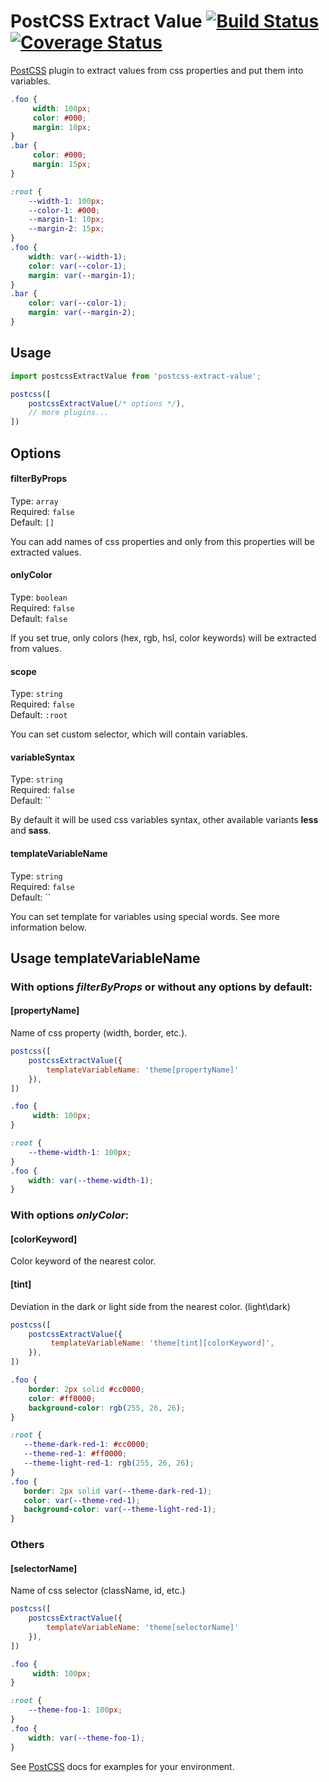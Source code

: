# PostCSS Extract Value [![Build Status][ci-img]][ci] [![Coverage Status](https://coveralls.io/repos/github/lutien/postcss-extract-value/badge.svg)](https://coveralls.io/github/lutien/postcss-extract-value)

[PostCSS] plugin to extract values from css properties and put them into variables.

[PostCSS]: https://github.com/postcss/postcss
[ci-img]:  https://travis-ci.org/lutien/postcss-extract-value.svg
[ci]:      https://travis-ci.org/lutien/postcss-extract-value

```css
.foo {
     width: 100px;
     color: #000;
     margin: 10px;
}
.bar {
     color: #000;
     margin: 15px;
}
```

```css
:root {
    --width-1: 100px;
    --color-1: #000;
    --margin-1: 10px;
    --margin-2: 15px;
}
.foo {
    width: var(--width-1);
    color: var(--color-1);
    margin: var(--margin-1);
}
.bar {
    color: var(--color-1);
    margin: var(--margin-2);
}
```

## Usage ##

```js
import postcssExtractValue from 'postcss-extract-value';

postcss([
    postcssExtractValue(/* options */),
    // more plugins...
])
```

## Options ##

#### filterByProps ####

Type: `array`<br>
Required: `false`<br>
Default: `[]`

You can add names of css properties and only from this properties will be extracted values.

#### onlyColor ####

Type: `boolean`<br>
Required: `false`<br>
Default: `false`

If you set true, only colors (hex, rgb, hsl, color keywords) will be extracted from values.

#### scope ####

Type: `string`<br>
Required: `false`<br>
Default: `:root`

You can set custom selector, which will contain variables.

#### variableSyntax ####

Type: `string`<br>
Required: `false`<br>
Default: ``

By default it will be used css variables syntax, other available variants **less** and **sass**.

#### templateVariableName ####

Type: `string`<br>
Required: `false`<br>
Default: ``

You can set template for variables using special words.
See more information below.


## Usage templateVariableName ##

### With options _filterByProps_ or without any options by default: ###

#### [propertyName] ####
Name of css property (width, border, etc.).

```js
postcss([
    postcssExtractValue({
        templateVariableName: 'theme[propertyName]'
    }),
])
```
```css
.foo {
     width: 100px;
}
```

```css
:root {
    --theme-width-1: 100px;
}
.foo {
    width: var(--theme-width-1);
}
```

### With options _onlyColor_: ###

#### [colorKeyword] ####
Color keyword of the nearest color.

#### [tint] ####
Deviation in the dark or light side from the nearest color. (light\dark)

 ```js
 postcss([
     postcssExtractValue({
          templateVariableName: 'theme[tint][colorKeyword]',
     }),
 ])
 ```
 ```css
 .foo {
     border: 2px solid #cc0000;
     color: #ff0000;
     background-color: rgb(255, 26, 26);
 }
 ```

 ```css
:root {
    --theme-dark-red-1: #cc0000;
    --theme-red-1: #ff0000;
    --theme-light-red-1: rgb(255, 26, 26);
}
.foo {
    border: 2px solid var(--theme-dark-red-1);
    color: var(--theme-red-1);
    background-color: var(--theme-light-red-1);
}
 ```
 
### Others ###

#### [selectorName] ####
 Name of css selector (className, id, etc.)
 
 ```js
 postcss([
     postcssExtractValue({
         templateVariableName: 'theme[selectorName]'
     }),
 ])
 ```
 ```css
 .foo {
      width: 100px;
 }
 ```
 
 ```css
 :root {
     --theme-foo-1: 100px;
 }
 .foo {
     width: var(--theme-foo-1);
 }
 ```

See [PostCSS] docs for examples for your environment.
